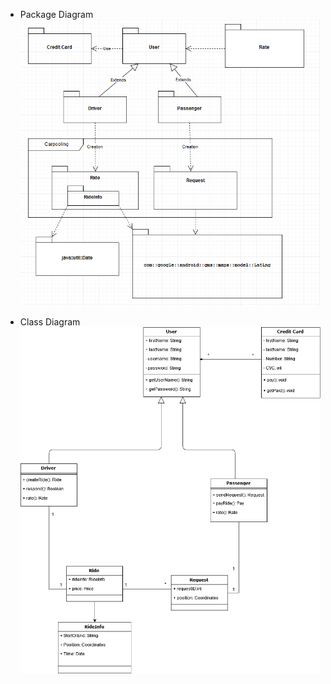 * Package Diagram<br>
![Package Diagram](images/PackageDiagram.png)

* Class Diagram<br>
![Class Diagram](images/classDiagramR3.png)
